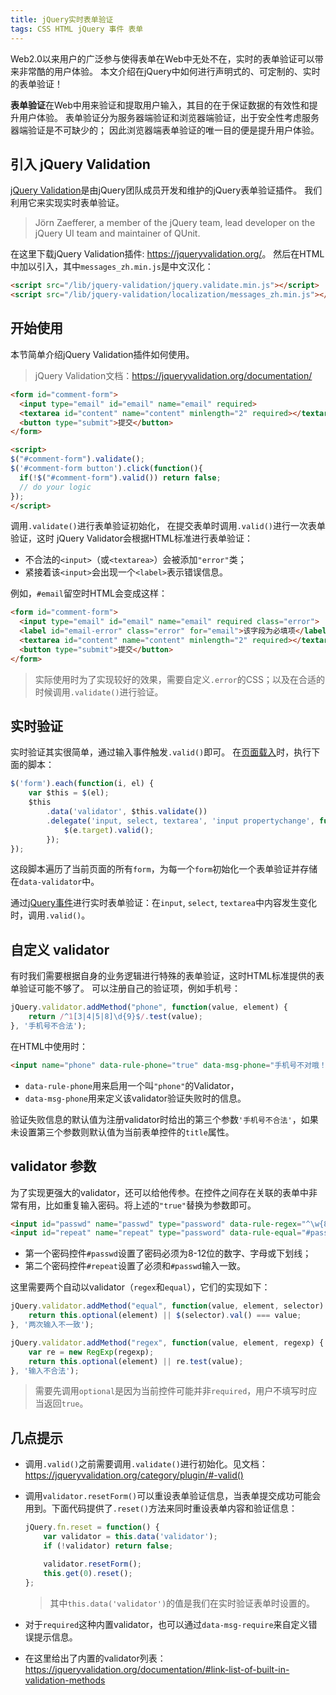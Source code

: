 ```yaml
---
title: jQuery实时表单验证
tags: CSS HTML jQuery 事件 表单
---
```


Web2.0以来用户的广泛参与使得表单在Web中无处不在，实时的表单验证可以带来非常酷的用户体验。
本文介绍在jQuery中如何进行声明式的、可定制的、实时的表单验证！

**表单验证**在Web中用来验证和提取用户输入，其目的在于保证数据的有效性和提升用户体验。
表单验证分为服务器端验证和浏览器端验证，出于安全性考虑服务器端验证是不可缺少的；
因此浏览器端表单验证的唯一目的便是提升用户体验。

## 引入 jQuery Validation

[jQuery Validation](https://jqueryvalidation.org/)是由jQuery团队成员开发和维护的jQuery表单验证插件。
我们利用它来实现实时表单验证。

> Jörn Zaefferer, a member of the jQuery team, lead developer on the jQuery UI team and maintainer of QUnit.

<!--more-->

在这里下载jQuery Validation插件: <https://jqueryvalidation.org/>。
然后在HTML中加以引入，其中`messages_zh.min.js`是中文汉化：

```html
<script src="/lib/jquery-validation/jquery.validate.min.js"></script>
<script src="/lib/jquery-validation/localization/messages_zh.min.js"></script>
```

## 开始使用

本节简单介绍jQuery Validation插件如何使用。

> jQuery Validation文档：<https://jqueryvalidation.org/documentation/>

```html
<form id="comment-form">
  <input type="email" id="email" name="email" required>
  <textarea id="content" name="content" minlength="2" required></textarea>
  <button type="submit">提交</button>
</form>

<script>
$("#comment-form").validate();
$('#comment-form button').click(function(){
  if(!$("#comment-form").valid()) return false;
  // do your logic
});
</script>
```

调用`.validate()`进行表单验证初始化，
在提交表单时调用`.valid()`进行一次表单验证，这时
jQuery Validator会根据HTML标准进行表单验证：

* 不合法的`<input>`（或`<textarea>`）会被添加`"error"`类；
* 紧接着该`<input>`会出现一个`<label>`表示错误信息。

例如，`#email`留空时HTML会变成这样：

```html
<form id="comment-form">
  <input type="email" id="email" name="email" required class="error">
  <label id="email-error" class="error" for="email">该字段为必填项</label>
  <textarea id="content" name="content" minlength="2" required></textarea>
  <button type="submit">提交</button>
</form>
```

> 实际使用时为了实现较好的效果，需要自定义`.error`的CSS；以及在合适的时候调用`.validate()`进行验证。

## 实时验证

实时验证其实很简单，通过输入事件触发`.valid()`即可。
在[页面载入][dom-ready]时，执行下面的脚本：

```javascript
$('form').each(function(i, el) {
    var $this = $(el);
    $this
        .data('validator', $this.validate())
        .delegate('input, select, textarea', 'input propertychange', function(e) {
            $(e.target).valid();
        });
});
```

这段脚本遍历了当前页面的所有`form`，为每一个`form`初始化一个表单验证并存储在`data-validator`中。

通过[jQuery事件][jquery-event]进行实时表单验证：在`input`, `select`, `textarea`中内容发生变化时，调用`.valid()`。

## 自定义 validator

有时我们需要根据自身的业务逻辑进行特殊的表单验证，这时HTML标准提供的表单验证可能不够了。
可以注册自己的验证项，例如手机号：

```javascript
jQuery.validator.addMethod("phone", function(value, element) {
    return /^1[3|4|5|8]\d{9}$/.test(value);
}, '手机号不合法');
```

在HTML中使用时：

```html
<input name="phone" data-rule-phone="true" data-msg-phone="手机号不对哦！">
```

* `data-rule-phone`用来启用一个叫`"phone"`的Validator，
* `data-msg-phone`用来定义该validator验证失败时的信息。

验证失败信息的默认值为注册validator时给出的第三个参数`'手机号不合法'`，如果未设置第三个参数则默认值为当前表单控件的`title`属性。

## validator 参数

为了实现更强大的validator，还可以给他传参。在控件之间存在关联的表单中非常有用，比如重复输入密码。将上述的`"true"`替换为参数即可。

```html
<input id="passwd" name="passwd" type="password" data-rule-regex="^\w{8,12}$">
<input id="repeat" name="repeat" type="password" data-rule-equal="#passwd">
```

* 第一个密码控件`#passwd`设置了密码必须为8-12位的数字、字母或下划线；
* 第二个密码控件`#repeat`设置了必须和`#passwd`输入一致。

这里需要两个自动以validator（`regex`和`equal`），它们的实现如下：

```javascript
jQuery.validator.addMethod("equal", function(value, element, selector) {
    return this.optional(element) || $(selector).val() === value;
}, '两次输入不一致');

jQuery.validator.addMethod("regex", function(value, element, regexp) {
    var re = new RegExp(regexp);
    return this.optional(element) || re.test(value);
}, '输入不合法');
```

> 需要先调用`optional`是因为当前控件可能并非`required`，用户不填写时应当返回`true`。

## 几点提示

* 调用`.valid()`之前需要调用`.validate()`进行初始化。见文档：<https://jqueryvalidation.org/category/plugin/#-valid()>

* 调用`validator.resetForm()`可以重设表单验证信息，当表单提交成功可能会用到。下面代码提供了`.reset()`方法来同时重设表单内容和验证信息：

  ```javascript
  jQuery.fn.reset = function() {
      var validator = this.data('validator');
      if (!validator) return false;

      validator.resetForm();
      this.get(0).reset();
  };
  ```

  > 其中`this.data('validator')`的值是我们在实时验证表单时设置的。

* 对于`required`这种内置validator，也可以通过`data-msg-require`来自定义错误提示信息。

* 在这里给出了内置的validator列表：<https://jqueryvalidation.org/documentation/#link-list-of-built-in-validation-methods>

[dom-ready]: /2016/05/14/binding-document-ready-event.html
[jquery-event]: /2015/06/26/jquery-event.html
